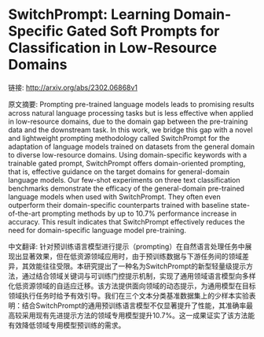 # SwitchPrompt: Learning Domain-Specific Gated Soft Prompts for Classification in Low-Resource Domains

链接: http://arxiv.org/abs/2302.06868v1

原文摘要:
Prompting pre-trained language models leads to promising results across
natural language processing tasks but is less effective when applied in
low-resource domains, due to the domain gap between the pre-training data and
the downstream task. In this work, we bridge this gap with a novel and
lightweight prompting methodology called SwitchPrompt for the adaptation of
language models trained on datasets from the general domain to diverse
low-resource domains. Using domain-specific keywords with a trainable gated
prompt, SwitchPrompt offers domain-oriented prompting, that is, effective
guidance on the target domains for general-domain language models. Our few-shot
experiments on three text classification benchmarks demonstrate the efficacy of
the general-domain pre-trained language models when used with SwitchPrompt.
They often even outperform their domain-specific counterparts trained with
baseline state-of-the-art prompting methods by up to 10.7% performance increase
in accuracy. This result indicates that SwitchPrompt effectively reduces the
need for domain-specific language model pre-training.

中文翻译:
针对预训练语言模型进行提示（prompting）在自然语言处理任务中展现出显著效果，但在低资源领域应用时，由于预训练数据与下游任务间的领域差异，其效能往往受限。本研究提出了一种名为SwitchPrompt的新型轻量级提示方法，通过结合领域关键词与可训练门控提示机制，实现了通用领域语言模型向多样化低资源领域的自适应迁移。该方法提供面向领域的动态提示，为通用模型在目标领域执行任务时给予有效引导。我们在三个文本分类基准数据集上的少样本实验表明：结合SwitchPrompt的通用预训练语言模型不仅显著提升了性能，其准确率最高较采用现有先进提示方法的领域专用模型提升10.7%。这一成果证实了该方法能有效降低领域专用模型预训练的需求。
